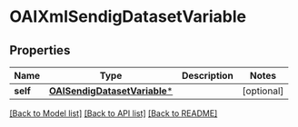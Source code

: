 # OAIXmlSendigDatasetVariable

## Properties
Name | Type | Description | Notes
------------ | ------------- | ------------- | -------------
**self** | [**OAISendigDatasetVariable***](OAISendigDatasetVariable.md) |  | [optional] 

[[Back to Model list]](../README.md#documentation-for-models) [[Back to API list]](../README.md#documentation-for-api-endpoints) [[Back to README]](../README.md)


